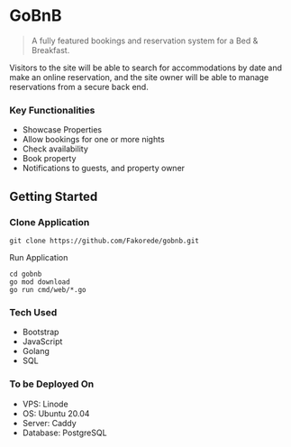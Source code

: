 # GoBnB

> A fully featured bookings and reservation system for a Bed & Breakfast.

Visitors to the site will be able to search for accommodations by date and make an online reservation, and the site owner will be able to manage reservations from a secure back end.

### Key Functionalities

- Showcase Properties
- Allow bookings for one or more nights
- Check availability
- Book property
- Notifications to guests, and property owner

## Getting Started

### Clone Application

```
git clone https://github.com/Fakorede/gobnb.git
```

Run Application

```
cd gobnb
go mod download
go run cmd/web/*.go
```

### Tech Used

- Bootstrap
- JavaScript
- Golang
- SQL

### To be Deployed On

- VPS: Linode
- OS: Ubuntu 20.04
- Server: Caddy
- Database: PostgreSQL
